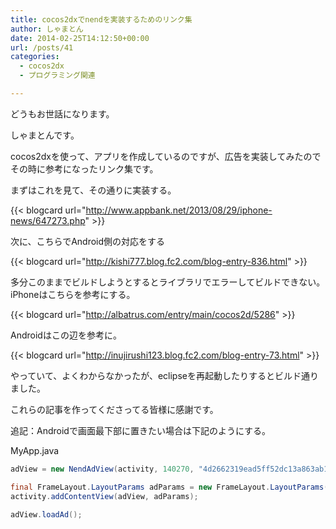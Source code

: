 ```yaml
---
title: cocos2dxでnendを実装するためのリンク集
author: しゃまとん
date: 2014-02-25T14:12:50+00:00
url: /posts/41
categories:
  - cocos2dx
  - プログラミング関連

---
```

どうもお世話になります。

しゃまとんです。

cocos2dxを使って、アプリを作成しているのですが、広告を実装してみたのでその時に参考になったリンク集です。

まずはこれを見て、その通りに実装する。

<!--more-->
  
{{< blogcard url="http://www.appbank.net/2013/08/29/iphone-news/647273.php" >}}

次に、こちらでAndroid側の対応をする

{{< blogcard url="http://kishi777.blog.fc2.com/blog-entry-836.html" >}}

多分このままでビルドしようとするとライブラリでエラーしてビルドできない。  
iPhoneはこちらを参考にする。

{{< blogcard url="http://albatrus.com/entry/main/cocos2d/5286" >}}

Androidはこの辺を参考に。

{{< blogcard url="http://inujirushi123.blog.fc2.com/blog-entry-73.html" >}}

やっていて、よくわからなかったが、eclipseを再起動したりするとビルド通りました。

これらの記事を作ってくださってる皆様に感謝です。

追記：Androidで画面最下部に置きたい場合は下記のようにする。

MyApp.java

```java
adView = new NendAdView(activity, 140270, "4d2662319ead5ff52dc13a863ab12bde6501b492");

final FrameLayout.LayoutParams adParams = new FrameLayout.LayoutParams(WC,WC);
activity.addContentView(adView, adParams);

adView.loadAd();
```